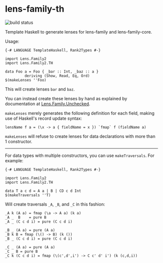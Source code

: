 lens-family-th
==============

![build status](https://api.travis-ci.org/DanBurton/lens-family-th.svg?branch=master)

Template Haskell to generate lenses for lens-family and lens-family-core.

Usage:

    {-# LANGUAGE TemplateHaskell, Rank2Types #-}

    import Lens.Family2
    import Lens.Family2.TH

    data Foo a = Foo { _bar :: Int, _baz :: a }
             deriving (Show, Read, Eq, Ord)
    $(makeLenses ''Foo)

This will create lenses `bar` and `baz`.

You can instead create these lenses by hand
as explained by documentation at [Lens.Family.Unchecked](http://hackage.haskell.org/packages/archive/lens-family-core/latest/doc/html/Lens-Family-Unchecked.html).

`makeLenses` merely generates the following definition
for each field, making use of Haskell's record update syntax:

    lensName f a = (\x -> a { fieldName = x }) `fmap` f (fieldName a)

`makeLenses` will refuse to create lenses for data declarations
with more than 1 constructor.

----

For data types with multiple constructors,
you can use `makeTraversals`. For example:

    {-# LANGUAGE TemplateHaskell, Rank2Types #-}

    import Lens.Family2
    import Lens.Family2.TH

    data T a c d = A a | B | CD c d Int
    $(makeTraversals ''T)
    
Will create traversals `_A`, `_B`, and `_C` in this fashion:

    _A k (A a) = fmap (\a -> A a) (k a)
    _A _  B    = pure B
    _A _ (C c d i) = pure (C c d i)

    _B _ (A a) = pure (A a)
    _B k B = fmap (\() -> B) (k ())
    _B _ (C c d i) = pure (C c d i)
    
    _C _ (A a) = pure (A a)
    _C _ B = pure B
    _C k (C c d i) = fmap (\(c',d',i') -> C c' d' i') (k (c,d,i))
    
